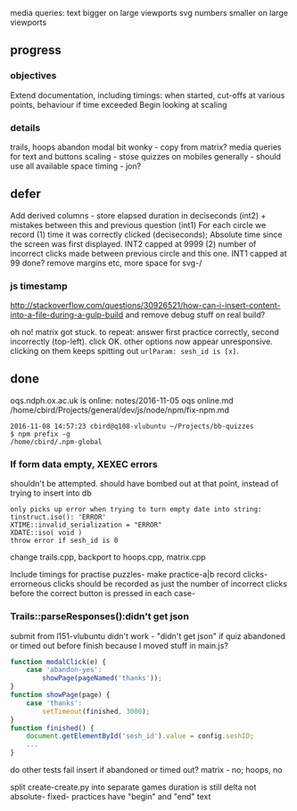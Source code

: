 


media queries:
text bigger on large viewports
svg numbers smaller on large viewports

## progress

### objectives

Extend documentation, including timings: when started, cut-offs at various points, behaviour if time exceeded
Begin looking at scaling

### details


trails, hoops abandon modal bit wonky - copy from matrix?
media queries for text and buttons
scaling - stose
quizzes on mobiles generally - should use all available space
timing - jon?


## defer

Add derived columns - store elapsed duration in deciseconds (int2) + mistakes between this and previous question (int1)
    For each circle we record
    (1) time it was correctly clicked (deciseconds); Absolute time since the screen was first displayed. INT2 capped at 9999
    (2) number of incorrect clicks made between previous circle and this one. INT1 capped at 99
    done?
remove margins etc, more space for svg-/

### js timestamp

http://stackoverflow.com/questions/30926521/how-can-i-insert-content-into-a-file-during-a-gulp-build
and remove debug stuff on real build?

oh no! matrix got stuck. to repeat: answer first practice correctly, second incorrectly (top-left). click OK. other options now appear unresponsive. clicking on them keeps spitting out `urlParam: sesh_id is [x]`.


## done

oqs.ndph.ox.ac.uk is online: notes/2016-11-05 oqs online.md
/home/cbird/Projects/general/dev/js/node/npm/fix-npm.md

    2016-11-08 14:57:23 cbird@q108-vlubuntu ~/Projects/bb-quizzes
    $ npm prefix -g
    /home/cbird/.npm-global

### If form data empty, XEXEC errors

shouldn't be attempted. should have bombed out at that point, instead of trying to insert into db

    only picks up error when trying to turn empty date into string:
    tinstruct.iso(): 'ERROR'
    XTIME::invalid_serialization = "ERROR"
    XDATE::iso( void ) 
    throw error if sesh_id is 0

change trails.cpp, backport to hoops.cpp, matrix.cpp

Include timings for practise puzzles- make practice-a|b record clicks-
errorneous clicks should be recorded as just the number of incorrect clicks before the correct button is pressed in each case-

### Trails::parseResponses():didn't get json

submit from l151-vlubuntu didn't work - "didn't get json" if quiz abandoned or timed out before finish
    because I moved stuff in main.js?

```js
function modalClick(e) {
    case 'abandon-yes':
        showPage(pageNamed('thanks'));
}
function showPage(page) { 
    case 'thanks':
        setTimeout(finished, 3000);
}
function finished() {
    document.getElementById('sesh_id').value = config.seshID;
    ...
}
```

do other tests fail insert if abandoned or timed out? matrix - no; hoops, no

split create-create.py into separate games
duration is still delta not absolute- fixed-
practices have "begin" and "end" text
